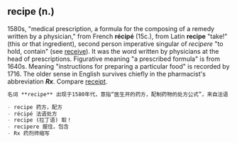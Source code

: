 ## recipe (n.)

1580s, "medical prescription, a formula for the composing of a remedy written by a physician," from French __récipé__ (15c.), from Latin __recipe__ "take!" (this or that ingredient), second person imperative singular of _recipere_ "to hold, contain" (see [receive](https://www.etymonline.com/word/receive "Etymology, meaning and definition of receive ")). It was the word written by physicians at the head of prescriptions. Figurative meaning "a prescribed formula" is from 1640s. Meaning "instructions for preparing a particular food" is recorded by 1716. The older sense in English survives chiefly in the pharmacist's abbreviation _**Rx**_. Compare [receipt](https://www.etymonline.com/word/receipt "Etymology, meaning and definition of receipt ").

```md
名词 **recipe** 出现于1580年代，意指“医生开的药方，配制药物的处方公式”，来自法语 __récipé__（15世纪），源自拉丁语命令式形式 __recipe__，意为“取！”，是拉丁语动词 _recipere_（“握住，包含”，参见 [receive](https://www.etymonline.com/word/receive "Etymology, meaning and definition of receive")）的第二人称单数祈使式。这是医生在药方开头常用的词。引申义“规定的配方”始于1640年代；用以指“具体食品制作说明”则见于1716年。其古老含义主要保留在药剂师缩写 _Rx_ 中。该词与 [receipt](https://www.etymonline.com/word/receipt "Etymology, meaning and definition of receipt") 意义相近，但有所区别。

- recipe 药方，配方  
- récipé 法语处方  
- recipe (拉丁语) 取！  
- recipere 握住，包含  
- Rx 药剂师缩写
```